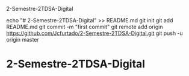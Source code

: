 2-Semestre-2TDSA-Digital

echo "# 2-Semestre-2TDSA-Digital" >> README.md
git init
git add README.md
git commit -m "first commit"
git remote add origin https://github.com/Jcfurtado/2-Semestre-2TDSA-Digital.git
git push -u origin master
# 2-Semestre-2TDSA-Digital
